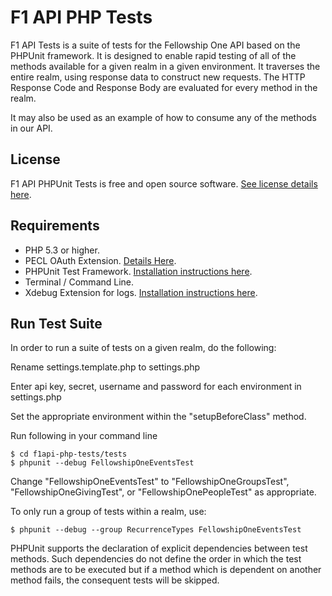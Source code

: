 F1 API PHP Tests
====================

F1 API Tests is a suite of tests for the Fellowship One API based on the PHPUnit framework.  It is designed to enable rapid testing of all of the methods available for a given realm in a given environment.  It traverses the entire realm, using response data to construct new requests.  The HTTP Response Code and Response Body are evaluated for every method in the realm.  

It may also be used as an example of how to consume any of the methods in our API.


License
-------
F1 API PHPUnit Tests is free and open source software.
[See license details here](https://github.com/fellowshiptech/f1api-php-tests/license.txt).


Requirements
-------------

* PHP 5.3 or higher.
* PECL OAuth Extension. [Details Here](http://php.net/oauth).
* PHPUnit Test Framework.  [Installation instructions here](http://www.phpunit.de/manual/current/en/installation.html).
* Terminal / Command Line.
* Xdebug Extension for logs. [Installation instructions here](http://xdebug.org/).


Run Test Suite
---------------

In order to run a suite of tests on a given realm, do the following:

Rename settings.template.php to settings.php

Enter api key, secret, username and password for each environment in settings.php

Set the appropriate environment within the "setupBeforeClass" method.

Run following in your command line

    $ cd f1api-php-tests/tests
    $ phpunit --debug FellowshipOneEventsTest

Change "FellowshipOneEventsTest" to "FellowshipOneGroupsTest", "FellowshipOneGivingTest", or "FellowshipOnePeopleTest" as appropriate. 

To only run a group of tests within a realm, use:

	$ phpunit --debug --group RecurrenceTypes FellowshipOneEventsTest

PHPUnit supports the declaration of explicit dependencies between test methods. Such dependencies do not define the order in which the test methods are to be executed but if a method which is dependent on another method fails, the consequent tests will be skipped.
